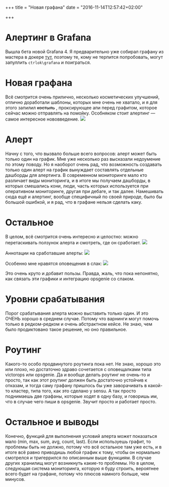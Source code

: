 +++
title = "Новая графана"
date = "2016-11-14T12:57:42+02:00"

+++
# Алертинг в Grafana

Вышла бета новой Grafana 4. Я предварительно уже собирал графану из мастера в докере [тут](https://github.com/ctrlok/grafana-docker), поэтому те, кому не терпится попробовать, могут запуллить `ctrlok\grafana` и поиграться.
# Новая графана
Всё смотрится очень прилично, несколько косметических улучшений, отлично доработали шаблоны, которых мне очень не хватало, и я для этого запилил <s>костыль</s> , проксирующее апи перед графитом, которое сейчас можно отправлять на помойку. Особняком стоит алертинг — самое интересное нововведение. 
![](DraggedImage.png)
# Алерт
Начну с того, что вызвало больше всего вопросов: алерт может быть только один на график. Мне уже несколько раз высказали недоумение по этому поводу. Но я наоборот очень рад, что возможность  создавать только один алерт на график вынуждает составлять отдельные дашборды для алертинга. 
В современном мониторинге мало кто различает виды мониторинга, и в итоге мы получаем дашборды, в которых смешались кони, люди, часть которых используется при оперативном мониторинге, другая при дебаге, и так далее. Намешивать сюда ещё и алертинг, вообще специфичный по своей природе, было бы большой ошибкой, и я рад, что в графане нельзя сделать каку.

# Остальное
В целом, всё смотрится очень интересно и целостно: можно перетаскивать ползунок алерта и смотреть, где он сработает.
![](grafana.gif)

Аннотации на сработавшие алерты:
![](DraggedImage-1.png)

Особенно мне нравятся оповещения в слак:
![](DraggedImage-2.png)

Это очень круто и добавит пользы. Правда, жаль, что пока непонятно, как связать эти графики и интеграцию opsgenie со слаком. 

# Уровни срабатывания
Порог срабатывания алерта можно выставить только один. И это ОЧЕНЬ хорошо в среднем случае. Потому что варнинги могут помочь только в редком-редком и очень абстрактном кейсе. Не знаю, чем было продиктовано такое решение, но оно правильное.

# Роутинг
Какого-то особо продвинутого роутинга пока нет. Не знаю, хорошо это или плохо, но достаточно здраво сочетается с оповещалками типа victorops или opsgenie. 
Да и вообще делать роутинг не очень-то и просто, так как этот роутинг должен быть достаточно устойчив к отказам, и тогда саму графану пришлось бы уже заворачивать в какой-то кластер, типа того, как это сделано у sensu. 
А так просто поднимаешь две графаны, которые ходят в одну базу, и говоришь им, что в случае чего пиши в opsgenie. 
Звучит просто и работает просто. 

# Остальное и выводы

Конечно, функций для выполнения условий алерта может показаться мало (min, max, sum, avg, count, last). Если используешь графит, то проблемы быть не должно, потому что всё остальное там уже есть, и в итоге всё равно приводишь любой график к тому, чтобы он нормально смотрелся и тригеррился по описанным выше функциям. В случае других хранилищ могут возникнуть какие-то проблемы. 
Но в целом, следующая система мониторинга, которую я буду строить, вероятнее всего будет на графане, потому что плюсов намного больше, чем минусов. 
